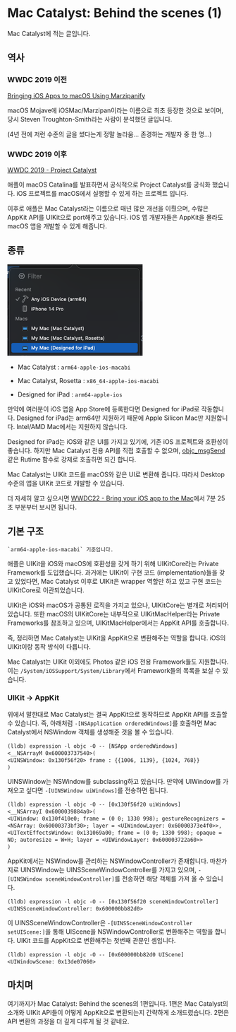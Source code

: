 # Mac Catalyst: Behind the scenes (1)

Mac Catalyst에 적는 글입니다.

## 역사

### WWDC 2019 이전

[Bringing iOS Apps to macOS Using Marzipanify](https://www.highcaffeinecontent.com/blog/20190301-Bringing-iOS-Apps-to-macOS-Using-Marzipanify)

macOS Mojave에 iOSMac/Marzipan이라는 이름으로 최초 등장한 것으로 보이며, 당시 Steven Troughton-Smith라는 사람이 분석했던 글입니다.

(4년 전에 저런 수준의 글을 썼다는게 정말 놀라움... 존경하는 개발자 중 한 명...) 

### WWDC 2019 이후

[WWDC 2019 - Project Catalyst](https://youtu.be/psL_5RIBqnY?t=6832)

애플이 macOS Catalina를 발표하면서 공식적으로 Project Catalyst를 공식화 했습니다. iOS 프로젝트를 macOS에서 실행할 수 있게 하는 프로젝트 입니다.

이후로 애플은 Mac Catalyst라는 이름으로 매년 많은 개선을 이뤘으며, 수많은 AppKit API를 UIKit으로 port해주고 있습니다. iOS 앱 개발자들은 AppKit을 몰라도 macOS 앱을 개발할 수 있게 해줍니다. 

## 종류

![](1.png)

- Mac Catalyst : `arm64-apple-ios-macabi`

- Mac Catalyst, Rosetta : `x86_64-apple-ios-macabi`

- Designed for iPad : `arm64-apple-ios`

만약에 여러분이 iOS 앱을 App Store에 등록한다면 Designed for iPad로 작동합니다. Designed for iPad는 arm64만 지원하기 때문에 Apple Silicon Mac만 지원합니다. Intel/AMD Mac에서는 지원하지 않습니다.

Designed for iPad는 iOS와 같은 UI를 가지고 있기에, 기존 iOS 프로젝트와 호환성이 좋습니다. 하지만 Mac Catalyst 전용 API를 직접 호출할 수 없으며, [objc_msgSend](https://developer.apple.com/documentation/objectivec/1456712-objc_msgsend) 같은 Rutime 함수로 강제로 호출하면 되긴 합니다.

Mac Catalyst는 UIKit 코드를 macOS와 같은 UI로 변환해 줍니다. 따라서 Desktop 수준의 앱을 UIKit 코드로 개발할 수 있습니다.

더 자세히 알고 싶으시면 [WWDC22 - Bring your iOS app to the Mac](https://developer.apple.com/videos/play/wwdc2022/10076/)에서 7분 25초 부분부터 보시면 됩니다.

## 기본 구조

    `arm64-apple-ios-macabi` 기준입니다.
    
애플은 UIKit을 iOS와 macOS에 호환성을 갖게 하기 위해 UIKitCore라는 Private Framework를 도입했습니다. 과거에는 UIKit이 구현 코드 (implementation)들을 갖고 있었다면, Mac Catalyst 이후로 UIKit은 wrapper 역할만 하고 있고 구현 코드는 UIKitCore로 이관되었습니다.

UIKit은 iOS와 macOS가 공통된 로직을 가지고 있으나, UIKitCore는 별개로 처리되어 있습니다. 또한 macOS의 UIKitCore는 내부적으로 UIKitMacHelper라는 Private Frameworks를 참조하고 있으며, UIKitMacHelper에서는 AppKit API를 호출합니다.

즉, 정리하면 Mac Catalyst는 UIKit을 AppKit으로 변환해주는 역할을 합니다. iOS의 UIKit이랑 동작 방식이 다릅니다.

Mac Catalyst는 UIKit 이외에도 Photos 같은 iOS 전용 Framework들도 지원합니다. 이는 `/System/iOSSupport/System/Library`에서 Framework들의 목록을 보실 수 있습니다.

### UIKit -> AppKit

위에서 말한대로 Mac Catalyst는 결국 AppKit으로 동작하므로 AppKit API를 호출할 수 있습니다. 즉, 아래처럼 `-[NSApplication orderedWindows]`를 호출하면 Mac Catalyst에서 NSWindow 객체를 생성해준 것을 볼 수 있습니다.

```
(lldb) expression -l objc -O -- [NSApp orderedWindows]
<__NSArrayM 0x600003737540>(
<UINSWindow: 0x130f56f20> frame : {{1006, 1139}, {1024, 768}}
)
```

UINSWindow는 NSWindow를 subclassing하고 있습니다. 만약에 UIWindow를 가져오고 싶다면 `-[UINSWindow uiWindows]`를 전송하면 됩니다.

```
(lldb) expression -l objc -O -- [0x130f56f20 uiWindows]
<__NSArrayI 0x6000039884a0>(
<UIWindow: 0x130f410e0; frame = (0 0; 1330 998); gestureRecognizers = <NSArray: 0x60000373bf30>; layer = <UIWindowLayer: 0x60000373e4f0>>,
<UITextEffectsWindow: 0x131069a00; frame = (0 0; 1330 998); opaque = NO; autoresize = W+H; layer = <UIWindowLayer: 0x600003722a60>>
)
```

AppKit에서는 NSWindow를 관리하는 NSWindowController가 존재합니다. 마찬가지로 UINSWindow는 UINSSceneWindowController를 가지고 있으며, `-[UINSWindow sceneWindowController]`를 전송하면 해당 객체를 가져 올 수 있습니다.

```
(lldb) expression -l objc -O -- [0x130f56f20 sceneWindowController]
<UINSSceneWindowController: 0x600000bb82d0>
```

이 UINSSceneWindowController은 `-[UINSSceneWindowController setUIScene:]`을 통해 UIScene을 NSWindowController로 변환해주는 역할을 합니다. UIKit 코드를 AppKit으로 변환해주는 첫번째 관문인 셈입니다.

```
(lldb) expression -l objc -O -- [0x600000bb82d0 UIScene]
<UIWindowScene: 0x13de07060>
```

## 마치며

여기까지가 Mac Catalyst: Behind the scenes의 1편입니다. 1편은 Mac Catalyst의 소개와 UIKit API들이 어떻게 AppKit으로 변환되는지 간략하게 소개드렸습니다. 2편은 API 변환의 과정을 더 깊게 다루게 될 것 같네요.
